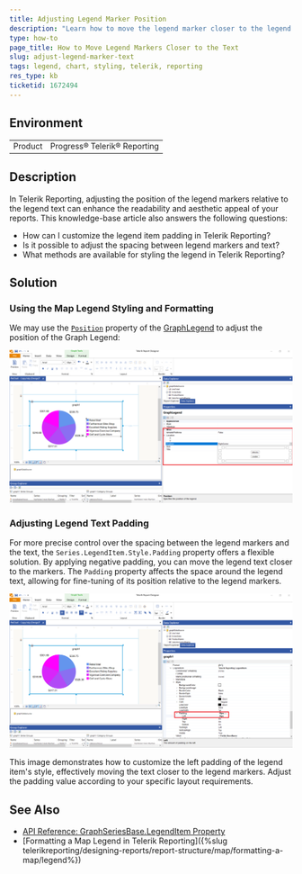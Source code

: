 ```yaml
---
title: Adjusting Legend Marker Position
description: "Learn how to move the legend marker closer to the legend text in Telerik Reporting charts."
type: how-to
page_title: How to Move Legend Markers Closer to the Text
slug: adjust-legend-marker-text
tags: legend, chart, styling, telerik, reporting
res_type: kb
ticketid: 1672494
---
```


## Environment

<table>
  <tbody>
    <tr>
      <td>Product</td>
      <td>Progress® Telerik® Reporting</td>
    </tr>
  </tbody>
</table>

## Description

In Telerik Reporting, adjusting the position of the legend markers relative to the legend text can enhance the readability and aesthetic appeal of your reports. This knowledge-base article also answers the following questions:

- How can I customize the legend item padding in Telerik Reporting?
- Is it possible to adjust the spacing between legend markers and text?
- What methods are available for styling the legend in Telerik Reporting?

## Solution

### Using the Map Legend Styling and Formatting

We may use the [`Position`](slug:telerik.reporting.graphlegend#telerik_reporting_graphlegend_position) property of the [GraphLegend](slug:telerik.reporting.graphlegend) to adjust the position of the Graph Legend:

![Image of how to set the Position of the Graph Legend](images/GraphLegendPosition.png)

### Adjusting Legend Text Padding

For more precise control over the spacing between the legend markers and the text, the `Series.LegendItem.Style.Padding` property offers a flexible solution. By applying negative padding, you can move the legend text closer to the markers. The `Padding` property affects the space around the legend text, allowing for fine-tuning of its position relative to the legend markers.

![Image of how to move the legend text with Padding](images/padding.png)

This image demonstrates how to customize the left padding of the legend item's style, effectively moving the text closer to the legend markers. Adjust the padding value according to your specific layout requirements.

## See Also

- [API Reference: GraphSeriesBase.LegendItem Property](/api/telerik.reporting.graphseriesbase#collapsible-Telerik_Reporting_GraphSeriesBase_LegendItem)
- [Formatting a Map Legend in Telerik Reporting]({%slug telerikreporting/designing-reports/report-structure/map/formatting-a-map/legend%})
